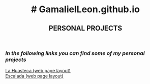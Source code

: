 

<!DOCTYPE html>
<html lang="en">

<head>
    <meta charset="UTF-8">
    <meta name="viewport" content="width=device-width, initial-scale=1.0">
    <title>Personal Projects</title>
</head>

<body>
  <header>
    <h1># GamalielLeon.github.io</h1>
    <h2>PERSONAL PROJECTS</h2>
  </header>
  
  <div>
    <h3><i>In the following links you can find some of my personal projects</i></h3>
  </div>
  
  <div>
    <a href="https://gamalielleon.github.io/LaHuasteca/index.html" target="_blank">La Huasteca (web page layout)</a>
  </div>

  <div>
    <a href="https://gamalielleon.github.io/Escalada/escalada.html" target="_blank">Escalada (web page layout)</a>
  </div>
</body>
  
</html>



